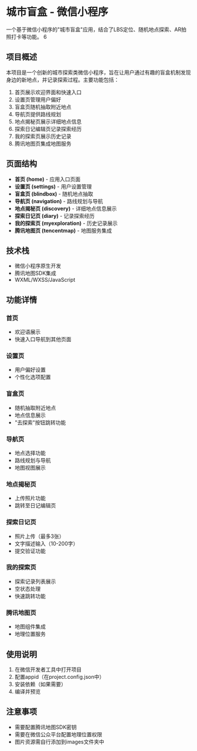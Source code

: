 # 城市盲盒 - 微信小程序

一个基于微信小程序的"城市盲盒"应用，结合了LBS定位、随机地点探索、AR拍照打卡等功能。
6
## 项目概述

本项目是一个创新的城市探索类微信小程序，旨在让用户通过有趣的盲盒机制发现身边的新地点，并记录探索过程。主要功能包括：

1. 首页展示欢迎界面和快速入口
2. 设置页管理用户偏好
3. 盲盒页随机抽取附近地点
4. 导航页提供路线规划
5. 地点揭秘页展示详细地点信息
6. 探索日记编辑页记录探索经历
7. 我的探索页展示历史记录
8. 腾讯地图页集成地图服务

## 页面结构

- **首页 (home)** - 应用入口页面
- **设置页 (settings)** - 用户设置管理
- **盲盒页 (blindbox)** - 随机地点抽取
- **导航页 (navigation)** - 路线规划与导航
- **地点揭秘页 (discovery)** - 详细地点信息展示
- **探索日记页 (diary)** - 记录探索经历
- **我的探索页 (myexploration)** - 历史记录展示
- **腾讯地图页 (tencentmap)** - 地图服务集成

## 技术栈

- 微信小程序原生开发
- 腾讯地图SDK集成
- WXML/WXSS/JavaScript

## 功能详情

### 首页
- 欢迎语展示
- 快速入口导航到其他页面

### 设置页
- 用户偏好设置
- 个性化选项配置

### 盲盒页
- 随机抽取附近地点
- 地点信息展示
- "去探索"按钮跳转功能

### 导航页
- 地点选择功能
- 路线规划与导航
- 地图视图展示

### 地点揭秘页
- 上传照片功能
- 跳转至日记编辑页

### 探索日记页
- 照片上传（最多3张）
- 文字描述输入（10-200字）
- 提交验证功能

### 我的探索页
- 探索记录列表展示
- 空状态处理
- 快速跳转功能

### 腾讯地图页
- 地图组件集成
- 地理位置服务

## 使用说明

1. 在微信开发者工具中打开项目
2. 配置appid（在project.config.json中）
3. 安装依赖（如果需要）
4. 编译并预览

## 注意事项

- 需要配置腾讯地图SDK密钥
- 需要在微信公众平台配置地理位置权限
- 图片资源需自行添加到images文件夹中
